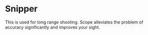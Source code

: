 # Snipper
This is used for long range shooting. Scope alleviates the problem of accuracy significantly and improves your sight.
